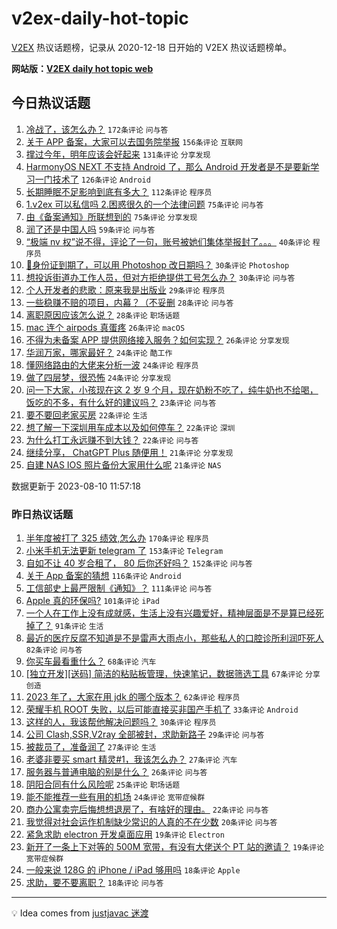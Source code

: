 # v2ex-daily-hot-topic

[V2EX](https://www.v2ex.com/) 热议话题榜，记录从 2020-12-18 日开始的 V2EX 热议话题榜单。

**网站版：[V2EX daily hot topic web](https://boojack.github.io/v2ex-daily-hot-topic-web/)**

## 今日热议话题

<!-- TODAY BEGIN -->

1. [冷战了，该怎么办？](https://www.v2ex.com/t/963959) `172条评论` `问与答`
1. [关于 APP 备案，大家可以去国务院举报](https://www.v2ex.com/t/964007) `156条评论` `互联网`
1. [撑过今年，明年应该会好起来](https://www.v2ex.com/t/963963) `131条评论` `分享发现`
1. [HarmonyOS NEXT 不支持 Android 了，那么 Android 开发者是不是要新学习一门技术了](https://www.v2ex.com/t/963995) `126条评论` `Android`
1. [长期睡眠不足影响到底有多大？](https://www.v2ex.com/t/963976) `112条评论` `程序员`
1. [1.v2ex 可以私信吗 2.困惑很久的一个法律问题](https://www.v2ex.com/t/963939) `75条评论` `问与答`
1. [由《备案通知》所联想到的](https://www.v2ex.com/t/963938) `75条评论` `分享发现`
1. [润了还是中国人吗](https://www.v2ex.com/t/964149) `59条评论` `问与答`
1. [“极端 nv 权”说不得，评论了一句，账号被她们集体举报封了。。。](https://www.v2ex.com/t/964010) `40条评论` `程序员`
1. [🪪身份证到期了，可以用 Photoshop 改日期吗？](https://www.v2ex.com/t/964174) `30条评论` `Photoshop`
1. [想投诉街道办工作人员，但对方拒绝提供工号怎么办？](https://www.v2ex.com/t/963992) `30条评论` `问与答`
1. [个人开发者的悲歌：原来我是出版业](https://www.v2ex.com/t/964112) `29条评论` `程序员`
1. [一些稳赚不赔的项目，内幕？（不妥删](https://www.v2ex.com/t/964136) `28条评论` `问与答`
1. [离职原因应该怎么说？](https://www.v2ex.com/t/964052) `28条评论` `职场话题`
1. [mac 连个 airpods 真蛋疼](https://www.v2ex.com/t/964030) `26条评论` `macOS`
1. [不得为未备案 APP 提供网络接入服务？如何实现？](https://www.v2ex.com/t/964024) `26条评论` `分享发现`
1. [华润万家，哪家最好？](https://www.v2ex.com/t/964161) `24条评论` `酷工作`
1. [懂网络路由的大佬来分析一波](https://www.v2ex.com/t/964139) `24条评论` `程序员`
1. [做了四层梦，很恐怖](https://www.v2ex.com/t/964081) `24条评论` `分享发现`
1. [问一下大家，小孩现在这 2 岁 9 个月，现在奶粉不吃了，纯牛奶也不给喝，饭吃的不多，有什么好的建议吗？](https://www.v2ex.com/t/963979) `23条评论` `问与答`
1. [要不要回老家买房](https://www.v2ex.com/t/964191) `22条评论` `生活`
1. [想了解一下深圳用车成本以及如何停车？](https://www.v2ex.com/t/964137) `22条评论` `深圳`
1. [为什么打工永远赚不到大钱？](https://www.v2ex.com/t/964049) `22条评论` `问与答`
1. [继续分享， ChatGPT Plus 随便用！](https://www.v2ex.com/t/964134) `21条评论` `分享发现`
1. [自建 NAS IOS 照片备份大家用什么呢](https://www.v2ex.com/t/964029) `21条评论` `NAS`

数据更新于 2023-08-10 11:57:18

<!-- TODAY END -->

### 昨日热议话题

<!-- YESTERDAY BEGIN -->

1. [半年度被打了 325 绩效,怎么办](https://www.v2ex.com/t/963630) `170条评论` `程序员`
1. [小米手机无法更新 telegram 了](https://www.v2ex.com/t/963610) `153条评论` `Telegram`
1. [自如不让 40 岁合租了， 80 后你还好吗？](https://www.v2ex.com/t/963599) `152条评论` `问与答`
1. [关于 App 备案的猜想](https://www.v2ex.com/t/963800) `116条评论` `Android`
1. [工信部史上最严限制《通知》？](https://www.v2ex.com/t/963769) `111条评论` `问与答`
1. [Apple 真的环保吗?](https://www.v2ex.com/t/963600) `101条评论` `iPad`
1. [一个人在工作上没有成就感，生活上没有兴趣爱好，精神层面是不是算已经死掉了？](https://www.v2ex.com/t/963633) `91条评论` `生活`
1. [最近的医疗反腐不知道是不是雷声大雨点小，那些私人的口腔诊所利润吓死人](https://www.v2ex.com/t/963643) `82条评论` `问与答`
1. [你买车最看重什么？](https://www.v2ex.com/t/963755) `68条评论` `汽车`
1. [[独立开发][送码] 简洁的粘贴板管理，快速笔记，数据筛选工具](https://www.v2ex.com/t/963587) `67条评论` `分享创造`
1. [2023 年了，大家在用 jdk 的哪个版本？](https://www.v2ex.com/t/963756) `62条评论` `程序员`
1. [荣耀手机 ROOT 失败，以后可能直接买非国产手机了](https://www.v2ex.com/t/963863) `33条评论` `Android`
1. [这样的人，我该帮他解决问题吗？](https://www.v2ex.com/t/963815) `30条评论` `程序员`
1. [公司 Clash,SSR,V2ray 全部被封，求助新路子](https://www.v2ex.com/t/963849) `29条评论` `问与答`
1. [被裁员了，准备润了](https://www.v2ex.com/t/963878) `27条评论` `生活`
1. [老婆非要买 smart 精灵#1，我该怎么办？](https://www.v2ex.com/t/963693) `27条评论` `汽车`
1. [服务器与普通电脑的别是什么？](https://www.v2ex.com/t/963588) `26条评论` `问与答`
1. [阴阳合同有什么风险呢](https://www.v2ex.com/t/963634) `25条评论` `职场话题`
1. [能不能推荐一些有用的机场](https://www.v2ex.com/t/963839) `24条评论` `宽带症候群`
1. [商办公寓卖完后悔想想退房了，有啥好的理由。](https://www.v2ex.com/t/963791) `22条评论` `问与答`
1. [我觉得对社会运作机制缺少常识的人真的不在少数](https://www.v2ex.com/t/963697) `20条评论` `问与答`
1. [紧急求助 electron 开发桌面应用](https://www.v2ex.com/t/963842) `19条评论` `Electron`
1. [新开了一条上下对等的 500M 宽带，有没有大佬送个 PT 站的邀请？](https://www.v2ex.com/t/963764) `19条评论` `宽带症候群`
1. [一般来说 128G 的 iPhone / iPad 够用吗](https://www.v2ex.com/t/963852) `18条评论` `Apple`
1. [求助，要不要离职？](https://www.v2ex.com/t/963808) `18条评论` `问与答`

<!-- YESTERDAY END -->

---

💡 Idea comes from [justjavac 迷渡](https://github.com/justjavac/)
